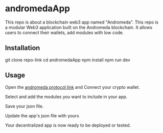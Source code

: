 # andromedaApp
This repo is about a blockchain web3 app named "Andromeda". 
This repo is a modular Web3 application built on the Andromeda blockchain. It allows users to connect their wallets, add modules with  low code.
## Installation
git clone repo-link
cd andromedaApp
npm install
npm run dev
## Usage
Open the [andromeda protocol link](https://app.andromedaprotocol.io) and Connect your crypto wallet.

Select and add the modules you want to include in your app.

Save your json file.

Update the app's json file with yours

Your decentralized app is now ready to be deployed or tested.
